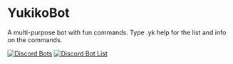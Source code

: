 YukikoBot
=========
A multi-purpose bot with fun commands. Type .yk help for the list and info on the commands.

[![Discord Bots](https://discordbots.org/api/widget/447493600167591936.svg)](https://discordbots.org/bot/447493600167591936) [![Discord Bot List](https://discordbotlist.com/bots/447493600167591936/widget)](https://discordbotlist.com/bots/447493600167591936)
